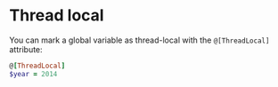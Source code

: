 # Thread local

You can mark a global variable as thread-local with the `@[ThreadLocal]` attribute:

``` ruby
@[ThreadLocal]
$year = 2014
```
